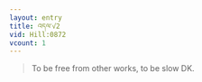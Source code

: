 ```yaml
---
layout: entry
title: འདལ་√2
vid: Hill:0872
vcount: 1
---
```

> To be free from other works, to be slow DK\.


